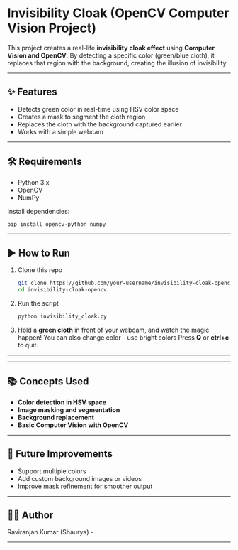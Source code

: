 # Invisibility Cloak (OpenCV Computer Vision Project)

This project creates a real-life **invisibility cloak effect** using **Computer Vision and OpenCV**.
By detecting a specific color (green/blue cloth), it replaces that region with the background, creating the illusion of invisibility.

---

## ✨ Features

* Detects green color in real-time using HSV color space
* Creates a mask to segment the cloth region
* Replaces the cloth with the background captured earlier
* Works with a simple webcam

---

## 🛠️ Requirements

* Python 3.x
* OpenCV
* NumPy

Install dependencies:

```bash
pip install opencv-python numpy
```

---

## ▶️ How to Run

1. Clone this repo

   ```bash
   git clone https://github.com/your-username/invisibility-cloak-opencv.git
   cd invisibility-cloak-opencv
   ```

2. Run the script

   ```bash
   python invisibility_cloak.py
   ```

3. Hold a **green cloth** in front of your webcam, and watch the magic happen! You can also change color - use bright colors
   Press **Q** or **ctrl+c** to quit.

---

---

## 📚 Concepts Used

* **Color detection in HSV space**
* **Image masking and segmentation**
* **Background replacement**
* **Basic Computer Vision with OpenCV**

---

## 📌 Future Improvements

* Support multiple colors
* Add custom background images or videos
* Improve mask refinement for smoother output

---

## 👨‍💻 Author

Raviranjan Kumar (Shaurya) - 

---

